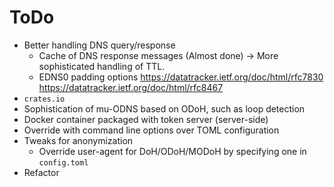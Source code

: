 # ToDo

- Better handling DNS query/response
  - Cache of DNS response messages (Almost done)
   -> More sophisticated handling of TTL.
  - EDNS0 padding options
    <https://datatracker.ietf.org/doc/html/rfc7830>
    <https://datatracker.ietf.org/doc/html/rfc8467>
- `crates.io`
- Sophistication of mu-ODNS based on ODoH, such as loop detection
- Docker container packaged with token server (server-side)
- Override with command line options over TOML configuration
- Tweaks for anonymization
  - Override user-agent for DoH/ODoH/MODoH by specifying one in `config.toml`
- Refactor
